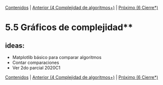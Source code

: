 [Contenidos](../Contenidos.md) \| [Anterior (4 Complejidad de algoritmos+)](05_Complejidad.md) \| [Próximo (6 Cierre*)](09_Cierre.md)

# 5.5 Gráficos de complejidad**

## ideas:

- Matplotlib básico para comparar algoritmos
- Contar comparaciones
- Ver 2do parcial 2020C1





[Contenidos](../Contenidos.md) \| [Anterior (4 Complejidad de algoritmos+)](05_Complejidad.md) \| [Próximo (6 Cierre*)](09_Cierre.md)

